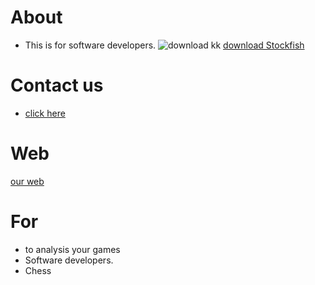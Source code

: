 # About
- This is for software developers.                                  ![download kk](https://user-images.githubusercontent.com/90775728/136312945-83e777ff-bacb-4e5c-834b-2c379ac03aea.jpg)
                                                                    [download Stockfish](https://stockfishchess.org/files/stockfish_14_win_x64_popcnt.zip)

# Contact us
- [click here](ganidu.yapa2011@gmail.com)

# Web
[our web](https://topchessgames.weebly.com/)

# For
- to analysis your games
- Software developers.
- Chess

